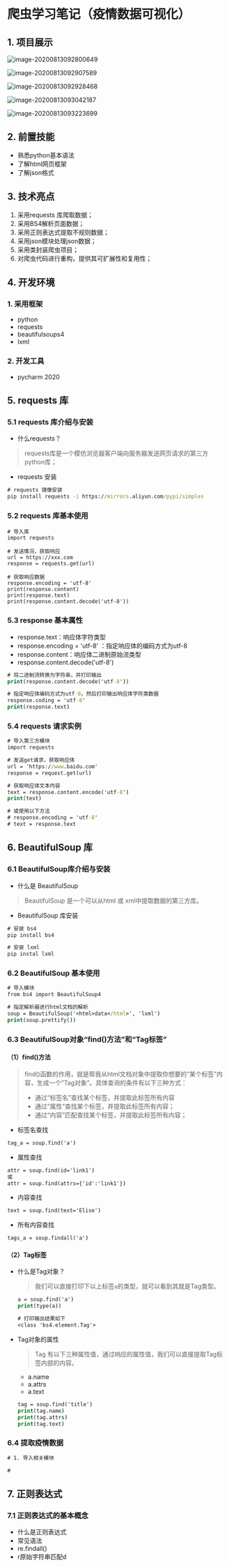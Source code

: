 # 爬虫学习笔记（疫情数据可视化）

## 1. 项目展示



![image-20200813092800649](images\image-20200813092800649.png)

![image-20200813092907589](images\image-20200813092907589.png)

![image-20200813092928468](images\image-20200813092928468.png)

![image-20200813093042187](images\image-20200813093042187.png)



![image-20200813093223699](images\image-20200813093223699.png)



## 2. 前置技能

- 熟悉python基本语法
- 了解html网页框架
- 了解json格式



## 3. 技术亮点

1. 采用requests 库爬取数据；
2.  采用BS4解析页面数据；
3. 采用正则表达式提取不规则数据；
4. 采用json模块处理json数据；
5. 采用类封装爬虫项目；
6. 对爬虫代码进行重构，提供其可扩展性和复用性；



## 4. 开发环境

### 1. 采用框架

- python
- requests
- beautifulsoups4
- lxml

### 2. 开发工具

- pycharm 2020



## 5. requests 库

### 5.1 requests 库介绍与安装

- 什么requests？

> requests库是一个模仿浏览器客户端向服务器发送网页请求的第三方python库；

- requests 安装

```cmd
# requests 镜像安装
pip install requests -i https://mirrors.aliyun.com/pypi/simples
```



### 5.2 requests 库基本使用

```
# 导入库
import requests

# 发送情况，获取响应
url = https://xxx.com
response = requests.get(url)

# 获取响应数据
response.encoding = 'utf-8'
print(response.content)
print(response.text)
print(response.content.decode('utf-8'))
```



### 5.3 response 基本属性

- response.text：响应体字符类型
- response.encoding = 'utf-8' ：指定响应体的编码方式为utf-8
- response.content：响应体二进制原始流类型
- response.content.decode('utf-8')

```cmd
# 将二进制流转换为字符串，并打印输出
print(response.content.decode('utf-8'))

# 指定响应体编码方式为utf-8，然后打印输出响应体字符类数据
response.coding = 'utf-8'
print(response.text)
```

### 5.4 requests 请求实例

```cmd
# 导入第三方模块
import requests

# 发送get请求，获取响应体
url = 'https://www.baidu.com'
response = request.get(url)

# 获取响应体文本内容
text = response.content.encode('utf-8')
print(text)

# 或使用以下方法
# response.encoding = 'utf-8'
# text = response.text

```





## 6. BeautifulSoup 库

### 6.1 BeautifulSoup库介绍与安装

- 什么是 BeautifulSoup 

> BeautifulSoup 是一个可以从html 或 xml中提取数据的第三方库。

- BeautifulSoup 库安装

```cmd
# 安装 bs4
pip install bs4

# 安装 lxml
pip instal lxml
```

### 6.2 BeautifulSoup 基本使用

```cmd
# 导入模块
from bs4 import BeautifulSoup4

# 指定解析器进行html文档的解析
soup = BeautifulSoup('<html>data</html>', 'lxml')
print(soup.prettify())
```

### 6.3 BeautifulSoup对象“find()方法”和“Tag标签”

#### （1）find()方法

> find()函数的作用，就是帮我从html文档对象中提取你想要的“某个标签”内容，生成一个”Tag对象”。具体查询的条件有以下三种方式：
>
> - 通过“标签名”查找某个标签，并提取此标签所有内容
> - 通过“属性“查找某个标签，并提取此标签所有内容；
> - 通过“内容”匹配查找某个标签，并提取此标签所有内容；

- 标签名查找

```cmd
tag_a = soup.find('a')
```

- 属性查找

```cmd
attr = soup.find(id='link1') 
或
attr = soup.find(attrs={'id':'link1'})
```

- 内容查找

```cmd
text = soup.find(text='Elise')
```

- 所有内容查找

```cmd
tags_a = soup.findall('a')
```



#### （2）Tag标签

- 什么是Tag对象？

  >  我们可以直接打印下以上标签`a`的类型，就可以看到其就是Tag类型。

  ```cmd
  a = soup.find('a')
  print(type(a))
  
  # 打印输出结果如下
  <class 'bs4.element.Tag'>
  ```

- Tag对象的属性

  > Tag 有以下三种属性值，通过响应的属性值，我们可以直接提取Tag标签内部的内容。

  - a.name
  - a.attrs
  - a.text

  ```cmd
  tag = soup.find('title')
  print(tag.name)
  print(tag.attrs)
  print(tag.text)
  ```

  

### 6.4 提取疫情数据

```cmd
# 1. 导入相关模块

#

```



## 7. 正则表达式

### 7.1 正则表达式的基本概念

- 什么是正则表达式
- 常见语法
- re.findall()
- r原始字符串匹配d